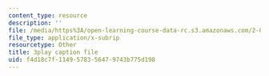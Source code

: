 ```yaml
---
content_type: resource
description: ''
file: /media/https%3A/open-learning-course-data-rc.s3.amazonaws.com/2-003sc-engineering-dynamics-fall-2011/f4d18c7f1149578356479743b775d198_wzEqF_UQkks.srt
file_type: application/x-subrip
resourcetype: Other
title: 3play caption file
uid: f4d18c7f-1149-5783-5647-9743b775d198
---
```

